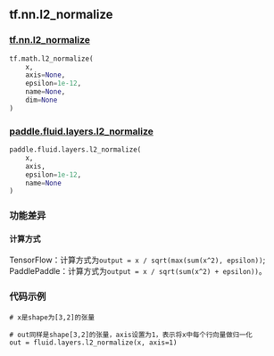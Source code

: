 
## tf.nn.l2_normalize

### [tf.nn.l2_normalize](https://www.tensorflow.org/api_docs/python/tf/math/l2_normalize)

```python
tf.math.l2_normalize(
    x,
    axis=None,
    epsilon=1e-12,
    name=None,
    dim=None
)
```

### [paddle.fluid.layers.l2_normalize](http://paddlepaddle.org/documentation/docs/zh/1.4/api_cn/layers_cn.html#l2-normalize)

```python
paddle.fluid.layers.l2_normalize(
    x, 
    axis, 
    epsilon=1e-12, 
    name=None
)
```

### 功能差异

#### 计算方式

TensorFlow：计算方式为`output = x / sqrt(max(sum(x^2), epsilon))`;  
PaddlePaddle：计算方式为`output = x / sqrt(sum(x^2) + epsilon))`。


### 代码示例
```
# x是shape为[3,2]的张量

# out同样是shape[3,2]的张量，axis设置为1，表示将x中每个行向量做归一化
out = fluid.layers.l2_normalize(x, axis=1)
```
